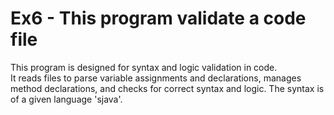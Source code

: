 # Ex6 - This program validate a code file
This program is designed for syntax and logic validation in code.  
It reads files to parse variable assignments and declarations, manages method declarations, and checks for correct syntax and logic. 
The syntax is of a given language 'sjava'.
